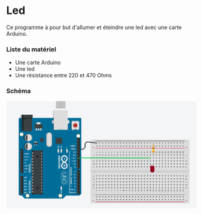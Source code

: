 # Led

Ce programme à pour but d'allumer et éteindre une led avec une carte Arduino.

### Liste du matériel

- Une carte Arduino
- Une led 
- Une résistance entre 220 et 470 Ohms

### Schéma 

![Led](Led.png)
